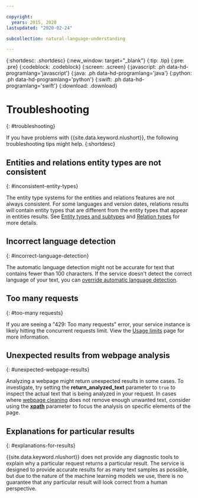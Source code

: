 ```yaml
---

copyright:
  years: 2015, 2020
lastupdated: "2020-02-24"

subcollection: natural-language-understanding

---
```


{:shortdesc: .shortdesc}
{:new_window: target="_blank"}
{:tip: .tip}
{:pre: .pre}
{:codeblock: .codeblock}
{:screen: .screen}
{:javascript: .ph data-hd-programlang='javascript'}
{:java: .ph data-hd-programlang='java'}
{:python: .ph data-hd-programlang='python'}
{:swift: .ph data-hd-programlang='swift'}
{:download: .download}

# Troubleshooting
{: #troubleshooting}

If you have problems with {{site.data.keyword.nlushort}}, the following troubleshooting tips might help.
{:shortdesc}

## Entities and relations entity types are not consistent
{: #inconsistent-entity-types}

The entity type systems for the entities and relations features are not always consistent. For some languages and version dates, relations results will contain entity types that are different from the entity types that appear in entities results. See [Entity types and subtypes](/docs/natural-language-understanding?topic=natural-language-understanding-entity-type-systems) and [Relation types](/docs/natural-language-understanding?topic=natural-language-understanding-relation-type-systems) for more details. 

## Incorrect language detection
{: #incorrect-language-detection}

The automatic language detection might not be accurate for text that contains fewer than 100 characters. If the service doesn't detect the correct language of your text, you can [override automatic language detection](/docs/natural-language-understanding?topic=natural-language-understanding-overriding-language-detection).

## Too many requests
{: #too-many requests}

If you are seeing a "429: Too many requests" error, your service instance is likely hitting the concurrent requests limit. View the [Usage limits](/docs/natural-language-understanding?topic=natural-language-understanding-usage-limits#concurrent-requests) page for more information.

## Unexpected results from webpage analysis
{: #unexpected-webpage-results}

Analyzing a webpage might return unexpected results in some cases. To investigate, try setting the **return_analyzed_text** parameter to `true` to inspect the actual text that is being analyzed in your request. In cases where [webpage cleaning](/docs/natural-language-understanding?topic=natural-language-understanding-analyzing-webpages#webpage-cleaning) does not remove enough unwanted text, consider using the [**xpath**](/docs/natural-language-understanding?topic=natural-language-understanding-analyzing-webpages#xpath) parameter to focus the analysis on specific elements of the page.

## Explanations for particular results
{: #explanations-for-results}

{{site.data.keyword.nlushort}} does not provide any diagnostic tools to explain why a particular request returns a particular result. The service is designed to provide accurate results for as many text samples as possible, but due to the nature of the machine learning models we use, there is no guarantee that any particular result will look correct from a human perspective.





